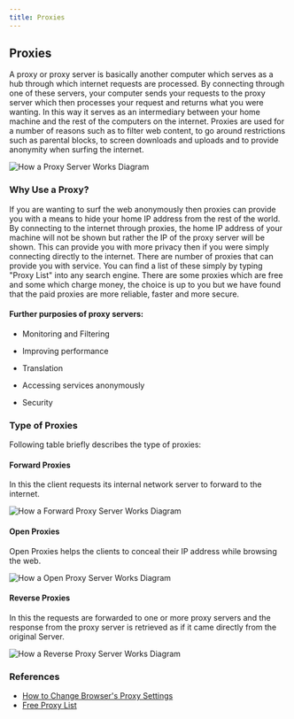 ```yaml
---
title: Proxies
---
```

## Proxies

A proxy or proxy server is basically another computer which serves as a hub through which internet requests are processed. By connecting through one of these servers, your computer sends your requests to the proxy server which then processes your request and returns what you were wanting. In this way it serves as an intermediary between your home machine and the rest of the computers on the internet. Proxies are used for a number of reasons such as to filter web content, to go around restrictions such as parental blocks, to screen downloads and uploads and to provide anonymity when surfing the internet.

![How a Proxy Server Works Diagram][proxydiagram]

[proxydiagram]: http://www.telehouse.com/wp-content/uploads/2016/03/How-a-Proxy-Server-Works-Diagram.jpg "How a Proxy Server Works"

### Why Use a Proxy?

If you are wanting to surf the web anonymously then proxies can provide you with a means to hide your home IP address from the rest of the world. By connecting to the internet through proxies, the home IP address of your machine will not be shown but rather the IP of the proxy server will be shown. This can provide you with more privacy then if you were simply connecting directly to the internet. There are number of proxies that can provide you with service. You can find a list of these simply by typing "Proxy List" into any search engine. There are some proxies which are free and some which charge money, the choice is up to you but we have found that the paid proxies are more reliable, faster and more secure.

#### Further purposies of proxy servers:

- Monitoring and Filtering

- Improving performance

- Translation

- Accessing services anonymously

- Security

### Type of Proxies

Following table briefly describes the type of proxies:


#### **Forward Proxies**
In this the client requests its internal network server to forward to the internet.

![How a Forward Proxy Server Works Diagram][fwproxydiagram]

[fwproxydiagram]: https://www.tutorialspoint.com/internet_technologies/images/internet-forward_proxy.jpg "How a Forward Proxy Server Works"

#### **Open Proxies**
Open Proxies helps the clients to conceal their IP address while browsing the web.

![How a Open Proxy Server Works Diagram][openproxydiagram]

[openproxydiagram]: https://www.tutorialspoint.com/internet_technologies/images/internet-open_proxy.jpg "How an Open Proxy Server Works"

#### **Reverse Proxies**
In this the requests are forwarded to one or more proxy servers and the response from the proxy server is retrieved as if it came directly from the original Server.

![How a Reverse Proxy Server Works Diagram][reverseproxydiagram]

[reverseproxydiagram]: https://www.tutorialspoint.com/internet_technologies/images/internet-reverse_proxy.jpg "How a Reverse Proxy Server Works"

### References

- <a href='https://www.wikihow.com/Change-Proxy-Settings' target='_blank' rel='nofollow'>How to Change Browser's Proxy Settings</a>
- <a href='https://free-proxy-list.net/' target='_blank' rel='nofollow'>Free Proxy List</a>
